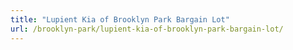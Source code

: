 ```yaml
---
title: "Lupient Kia of Brooklyn Park Bargain Lot"
url: /brooklyn-park/lupient-kia-of-brooklyn-park-bargain-lot/
---
```

